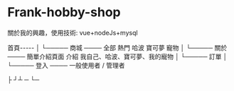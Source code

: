 # Frank-hobby-shop

關於我的興趣，使用技術: vue+nodeJs+mysql

首頁-----
│
└───── 商城 ──── 全部 熱門 哈波 寶可夢 寵物
│
└───── 關於 ──── 簡單介紹頁面 介紹 我自己、哈波、寶可夢、我的寵物
│
└───── 訂單
│
└───── 登入 ──── 一般使用者 / 管理者

├ ┘┴ ─ └─
